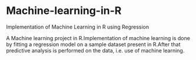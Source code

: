 # Machine-learning-in-R
Implementation of Machine Learning in R using Regression

A Machine learning project in R.Implementation of machine learning is done by fitting a regression model on a sample dataset present in R.After that predictive analysis is performed on the data, i.e. use of machine learning.

